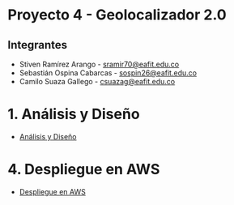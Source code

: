 # Proyecto 4 - Geolocalizador 2.0

## Integrantes 

- Stiven Ramírez Arango - sramir70@eafit.edu.co
- Sebastián Ospina Cabarcas - sospin26@eafit.edu.co
- Camilo Suaza Gallego - csuazag@eafit.edu.co

# 1. Análisis y Diseño

* [Análisis y Diseño](analisis-diseno.md)

# 4. Despliegue en AWS

* [Despliegue en AWS](deploy-on-aws.md)
